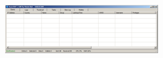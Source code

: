 ![Screenshot](https://raw.githubusercontent.com/Cryakl/Ultimate-RAT-Collection/refs/heads/main/AsyncRAT/Mods/AsyncRAT%203LOSH%20Mod/Screenshot.png)
